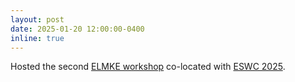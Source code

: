 ```yaml
---
layout: post
date: 2025-01-20 12:00:00-0400
inline: true
---
```

Hosted the second [ELMKE workshop](https://sites.google.com/view/elmke/program) co-located with [ESWC 2025](https://2025.eswc-conferences.org/).

